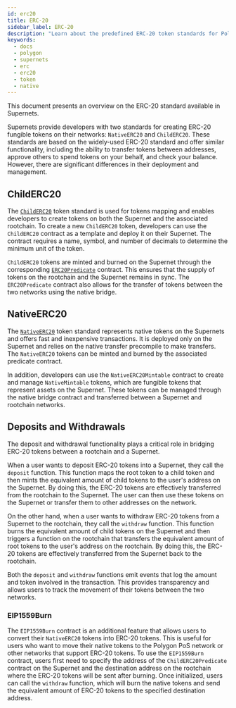 ```yaml
---
id: erc20
title: ERC-20
sidebar_label: ERC-20
description: "Learn about the predefined ERC-20 token standards for Polygon Supernets."
keywords:
  - docs
  - polygon
  - supernets
  - erc
  - erc20
  - token
  - native
---
```


This document presents an overview on the ERC-20 standard available in Supernets.

Supernets provide developers with two standards for creating ERC-20 fungible tokens on their networks: `NativeERC20` and `ChildERC20`. These standards are based on the widely-used ERC-20 standard and offer similar functionality, including the ability to transfer tokens between addresses, approve others to spend tokens on your behalf, and check your balance. However, there are significant differences in their deployment and management.

## ChildERC20

The [`ChildERC20`](/docs/supernets/interfaces/erc20/childerc20.md) token standard is used for tokens mapping and enables developers to create tokens on both the Supernet and the associated rootchain. To create a new `ChildERC20` token, developers can use the `ChildERC20` contract as a template and deploy it on their Supernet. The contract requires a name, symbol, and number of decimals to determine the minimum unit of the token.

`ChildERC20` tokens are minted and burned on the Supernet through the corresponding [`ERC20Predicate`](/docs/supernets/interfaces/erc20/childerc20-predicate.md) contract. This ensures that the supply of tokens on the rootchain and the Supernet remains in sync. The `ERC20Predicate` contract also allows for the transfer of tokens between the two networks using the native bridge.

## NativeERC20

The [`NativeERC20`](/docs/supernets/interfaces/erc20/native-erc20.md) token standard represents native tokens on the Supernets and offers fast and inexpensive transactions. It is deployed only on the Supernet and relies on the native transfer precompile to make transfers. The `NativeERC20` tokens can be minted and burned by the associated predicate contract.

In addition, developers can use the `NativeERC20Mintable` contract to create and manage `NativeMintable` tokens, which are fungible tokens that represent assets on the Supernet. These tokens can be managed through the native bridge contract and transferred between a Supernet and rootchain networks.

## Deposits and Withdrawals

The deposit and withdrawal functionality plays a critical role in bridging ERC-20 tokens between a rootchain and a Supernet. 

When a user wants to deposit ERC-20 tokens into a Supernet, they call the `deposit` function. This function maps the root token to a child token and then mints the equivalent amount of child tokens to the user's address on the Supernet. By doing this, the ERC-20 tokens are effectively transferred from the rootchain to the Supernet. The user can then use these tokens on the Supernet or transfer them to other addresses on the network.

On the other hand, when a user wants to withdraw ERC-20 tokens from a Supernet to the rootchain, they call the `withdraw` function. This function burns the equivalent amount of child tokens on the Supernet and then triggers a function on the rootchain that transfers the equivalent amount of root tokens to the user's address on the rootchain. By doing this, the ERC-20 tokens are effectively transferred from the Supernet back to the rootchain.

Both the `deposit` and `withdraw` functions emit events that log the amount and token involved in the transaction. This provides transparency and allows users to track the movement of their tokens between the two networks.

### EIP1559Burn

The `EIP1559Burn` contract is an additional feature that allows users to convert their `NativeERC20` tokens into ERC-20 tokens. This is useful for users who want to move their native tokens to the Polygon PoS network or other networks that support ERC-20 tokens. To use the `EIP1559Burn` contract, users first need to specify the address of the `ChildERC20Predicate` contract on the Supernet and the destination address on the rootchain where the ERC-20 tokens will be sent after burning. Once initialized, users can call the `withdraw` function, which will burn the native tokens and send the equivalent amount of ERC-20 tokens to the specified destination address.
